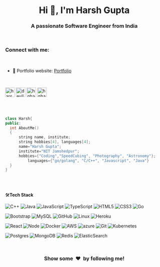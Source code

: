 <h1 align="center">Hi 👋, I'm Harsh Gupta</h1>
<h3 align="center">A passionate Software Engineer from India</h3>

<br/>

<h3 align="left">Connect with me:</h3>
<br/>

- 🎯 Portfolio website: [Portfolio](https://stellular-lily-04cbcc.netlify.app/)

<br/>
<p align="left">
<a href="https://linkedin.com/in/hg-harsh-gupta" target="blank"><img align="center" src="https://cdn-icons-png.flaticon.com/512/174/174857.png" alt="harsh-gupta-7a4660200" height="30" /></a>
<a href="https://codeforces.com/profile/devils_nest" target="blank"><img align="center" src="https://codeforces.org/s/45640/images/codeforces-sponsored-by-ton.png" alt="devils_nest" height="30" /></a>
<a href="https://www.leetcode.com/hgharshop" target="blank"><img align="center" src="https://leetcode.com/_next/static/images/logo-ff2b712834cf26bf50a5de58ee27bcef.png" alt="hgharshop" height="30" /></a>
<a href="https://auth.geeksforgeeks.org/user/hgharshop" target="blank"><img align="center" src="https://media.geeksforgeeks.org/wp-content/cdn-uploads/20210420155809/gfg-new-logo.png" alt="hgharshop" height="30" /></a>
</p>

<br/>
<br/>


```cpp
class Harsh{
public:
  int AboutMe()
  {
	  string name, institute;
	  string hobbies[4], languages[4];
	  name="Harsh Gupta";
	  institute="NIT Jamshedpur";
	  hobbies={"Coding","SpeedCubing", "Photography", "Astronomy"};
          languages={"go/golang", "C/C++", "Javascript", "Java"}
  }
}
```
<br/>



<br/>


🛠**Tech Stack**


![C++](https://img.shields.io/badge/c++-%2300599C.svg?style=for-the-badge&logo=c%2B%2B&logoColor=white)
![Java](https://img.shields.io/badge/java-%23ED8B00.svg?style=for-the-badge&logo=openjdk&logoColor=white)
![JavaScript](https://img.shields.io/badge/javascript-%23323330.svg?style=for-the-badge&logo=javascript&logoColor=%23F7DF1E)
![TypeScript](https://img.shields.io/badge/TypeScript-000000?style=flat&logo=typescript&logoColor=white)
![HTML5](https://img.shields.io/badge/-HTML5-000000?style=flat&logo=HTML5)
![CSS3](https://img.shields.io/badge/-CSS3-000000?style=flat&logo=CSS3)
![Go](https://img.shields.io/badge/go-%2300ADD8.svg?style=for-the-badge&logo=go&logoColor=white)


![Bootstrap](https://img.shields.io/badge/-Bootstrap-000000?style=flat&logo=bootstrap)
![MySQL](https://img.shields.io/badge/-MySQL-000000?style=flat&logo=MySQL)
![GitHub](https://img.shields.io/badge/-GitHub-000000?style=flat&logo=github&logoColor=FFFFFF)
![Linux](https://img.shields.io/badge/-Linux-000000?style=flat&logo=linux&logoColor=FCC624)
![Heroku](https://img.shields.io/badge/-Heroku-000000?style=flat&logo=heroku)

![React](https://img.shields.io/badge/-React-000000?style=flat&logo=React)
![Node](https://img.shields.io/badge/Node.js-000000?style=flat&logo=node.js&logoColor=white)
![Docker](https://img.shields.io/badge/docker-%230db7ed.svg?style=for-the-badge&logo=docker&logoColor=white)
![AWS](https://img.shields.io/badge/AWS-%23FF9900.svg?style=for-the-badge&logo=amazon-aws&logoColor=white)
![azure](https://img.shields.io/badge/Microsoft_Azure-000000?style=flat&logo=microsoft-azure&logoColor=white)
![Git](https://img.shields.io/badge/-Git-000000?style=flat&logo=git&logoColor=F05032)
![Kubernetes](https://img.shields.io/badge/kubernetes-%23326ce5.svg?style=for-the-badge&logo=kubernetes&logoColor=white)


![Postgres](https://img.shields.io/badge/postgres-%23316192.svg?style=for-the-badge&logo=postgresql&logoColor=white)
![MongoDB](https://img.shields.io/badge/MongoDB-%234ea94b.svg?style=for-the-badge&logo=mongodb&logoColor=white)
![Redis](https://img.shields.io/badge/redis-%23DD0031.svg?style=for-the-badge&logo=redis&logoColor=white)
![ElasticSearch](https://img.shields.io/badge/-ElasticSearch-005571?style=for-the-badge&logo=elasticsearch)

<br/>
<div align="center">
    <h3 align="center">Show some &nbsp;❤️&nbsp; by following me!</h3>
</div>
